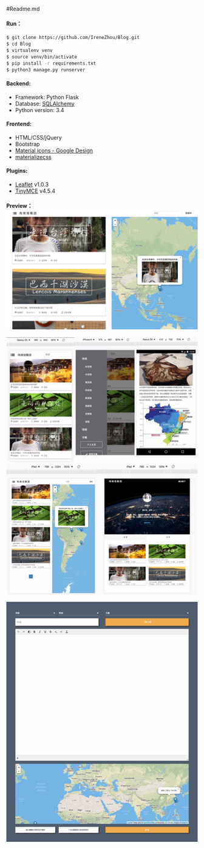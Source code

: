 #Readme.md

#### Run：

````bash
$ git clone https://github.com/IreneZhou/Blog.git
$ cd Blog
$ virtualenv venv
$ source venv/bin/activate
$ pip install -r requirements.txt
$ python3 manage.py runserver
````



#### Backend:

-   Framework: Python Flask
-   Database: [SQLAlchemy](http://www.sqlalchemy.org/)
-   Python version: 3.4

#### Frontend:

-   HTML/CSS/jQuery
-   Bootstrap
-   [Material icons - Google Design](https://material.io/icons/)
-   [materializecss](materializecss.com)

#### Plugins:
-   [Leaflet](http://leafletjs.com/)  v1.0.3
-   [TinyMCE](https://www.tinymce.com/)  v4.5.4



#### Preview：  ![](preview/index.jpg)

![mobile](preview/mobile.jpeg) ![ipad](preview/ipad.jpeg)

 ![write](preview/write.jpeg)